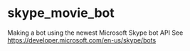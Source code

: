 # skype_movie_bot
Making a bot using the newest Microsoft Skype bot API
See https://developer.microsoft.com/en-us/skype/bots
